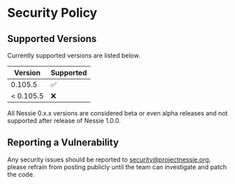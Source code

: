 # Security Policy

## Supported Versions

Currently supported versions are listed below.

| Version  | Supported          |
|----------|--------------------|
| 0.105.5   | :white_check_mark: |
| < 0.105.5 | :x:                |

All Nessie 0.x.x versions are considered beta or even alpha releases and not supported after
release of Nessie 1.0.0.

## Reporting a Vulnerability

Any security issues should be reported to security@projectnessie.org, please refrain from posting publicly until the team can investigate and patch the code.
